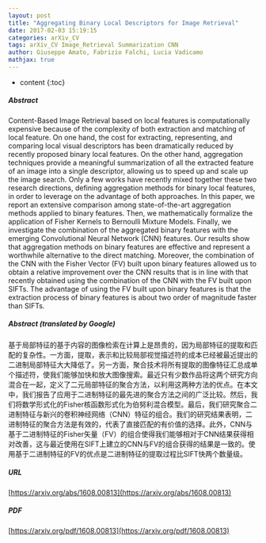 ```yaml
---
layout: post
title: "Aggregating Binary Local Descriptors for Image Retrieval"
date: 2017-02-03 15:19:15
categories: arXiv_CV
tags: arXiv_CV Image_Retrieval Summarization CNN
author: Giuseppe Amato, Fabrizio Falchi, Lucia Vadicamo
mathjax: true
---
```


* content
{:toc}

##### Abstract
Content-Based Image Retrieval based on local features is computationally expensive because of the complexity of both extraction and matching of local feature. On one hand, the cost for extracting, representing, and comparing local visual descriptors has been dramatically reduced by recently proposed binary local features. On the other hand, aggregation techniques provide a meaningful summarization of all the extracted feature of an image into a single descriptor, allowing us to speed up and scale up the image search. Only a few works have recently mixed together these two research directions, defining aggregation methods for binary local features, in order to leverage on the advantage of both approaches. In this paper, we report an extensive comparison among state-of-the-art aggregation methods applied to binary features. Then, we mathematically formalize the application of Fisher Kernels to Bernoulli Mixture Models. Finally, we investigate the combination of the aggregated binary features with the emerging Convolutional Neural Network (CNN) features. Our results show that aggregation methods on binary features are effective and represent a worthwhile alternative to the direct matching. Moreover, the combination of the CNN with the Fisher Vector (FV) built upon binary features allowed us to obtain a relative improvement over the CNN results that is in line with that recently obtained using the combination of the CNN with the FV built upon SIFTs. The advantage of using the FV built upon binary features is that the extraction process of binary features is about two order of magnitude faster than SIFTs.

##### Abstract (translated by Google)
基于局部特征的基于内容的图像检索在计算上是昂贵的，因为局部特征的提取和匹配的复杂性。一方面，提取，表示和比较局部视觉描述符的成本已经被最近提出的二进制局部特征大大降低了。另一方面，聚合技术将所有提取的图像特征汇总成单个描述符，使我们能够加快和放大图像搜索。最近只有少数作品将这两个研究方向混合在一起，定义了二元局部特征的聚合方法，以利用这两种方法的优点。在本文中，我们报告了应用于二进制特征的最先进的聚合方法之间的广泛比较。然后，我们将数学形式化的Fisher核函数形式化为伯努利混合模型。最后，我们研究聚合二进制特征与新兴的卷积神经网络（CNN）特征的组合。我们的研究结果表明，二进制特征的聚合方法是有效的，代表了直接匹配的有价值的选择。此外，CNN与基于二进制特征的Fisher矢量（FV）的组合使得我们能够相对于CNN结果获得相对改善，这与最近使用在SIFT上建立的CNN与FV的组合获得的结果是一致的。使用基于二进制特征的FV的优点是二进制特征的提取过程比SIFT快两个数量级。

##### URL
[https://arxiv.org/abs/1608.00813](https://arxiv.org/abs/1608.00813)

##### PDF
[https://arxiv.org/pdf/1608.00813](https://arxiv.org/pdf/1608.00813)

